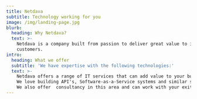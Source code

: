 ```yaml
---
title: Netdava
subtitle: Technology working for you
image: /img/landing-page.jpg
blurb:
  heading: Why Netdava?
  text: >-
    Netdava is a company built from passion to deliver great value to it's
    customers.
intro:
  heading: What we offer
  subtitle: 'We have expertise with the following technologies:'
  text: >-
    Netdava offers a range of IT services that can add value to your business.
    We love building API's, Software-as-a-Service systems and similar software.
    We also offer  consultancy in this area and can work with your exiting team.
---
```


